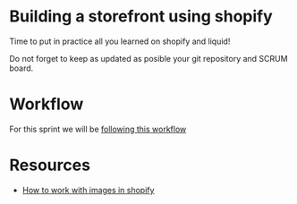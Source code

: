 # Building a storefront using shopify

Time to put in practice all you learned on shopify and liquid!
 
Do not forget to keep as updated as posible your git repository and SCRUM board.

# Workflow

For this sprint we will be [following this workflow](https://github.com/magma-labs/MagmaHackers/blob/master/topics/workflow.md)

# Resources

* [How to work with images in shopify](https://webdesign.tutsplus.com/tutorials/how-to-work-with-images-in-shopify--cms-26149)
